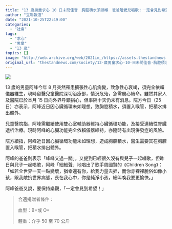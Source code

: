 ```yaml
---
title: "13 歲男童求心 10 日未聞佳音　胸腔積水須插喉　爸爸陪愛兒唱歌：一定會見到希望"
author: "立場報道"
date: "2021-10-25T22:49:00"
categories:
  - "社會"
tags:
  - "求心"
  - "男童"
  - "13 歲"
topics: []
image: "http://web.archive.org/web/2021im_/https://assets.thestandnews.com/media/photos/20211017-13.png"
original_url: "thestandnews.com/society/13-歲男童求心-10-日未聞佳音-胸腔積水須插喉-爸爸陪愛兒唱歌一定會見到希望"
---
```

![](http://web.archive.org/web/2021im_/https://assets.thestandnews.com/media/photos/20211017-13.png)

13 歲的男童阿峰今年 8 月突然罹患擴張性心肌病變，致急性心衰竭，須完全依賴儀器維生，現時留醫兒童醫院深切治療部，情況危殆，急需屍心續命。雖然其家人及醫院已於本月 15 日向外界呼籲捐心，但事隔十天仍未有消息。院方今日（25 日）亦表示，阿峰近日因心臟循環未如理想，致胸腔積水，須置入喉管，把積水排出體外。

兒童醫院指，阿峰需繼續使用雙心室輔助器維持心臟循環功能，及接受連續性腎臟透析治療。現時阿峰的心臟功能完全依賴儀器維持，亦隨時有出現併發症的風險。

院方續指，阿峰近日因心臟循環功能未如理想，造成胸腔積水，醫生需要其在胸腔置入喉管，把積水排出體外。

阿峰的爸爸則表示「峰峰又過一關」，又提到已經很久沒有與兒子一起唱歌，但昨日與兒子一起唱歌，阿峰「細細聲」地唱出了歌手周國賢的《Children Song》：「如若全世界一天一點變壞，猶幸還有你，給我力量去捱，而你赤裸裸脫俗如像小孩，跟我敵抗世界病態，長在我心中，你是純淨小孩，總叫喚我要更愉快。」

阿峰爸爸又說，要保持樂觀，「一定會見到希望！」

> 合適捐贈者條件：
> 
> 血型：B+或 O+
> 
> 體重：介乎 50 至 70 公斤